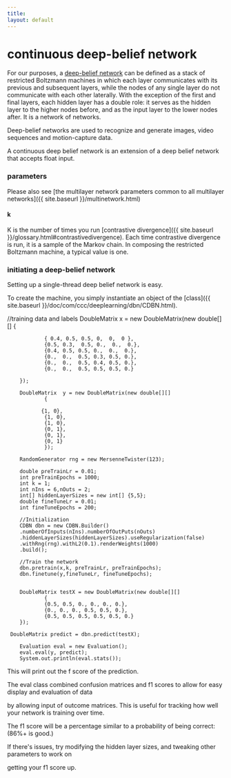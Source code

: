 ```yaml
---
title: 
layout: default
---
```


# continuous deep-belief network



For our purposes, a [deep-belief network](http://www.scholarpedia.org/article/Deep_belief_networks) can be defined as a stack of restricted Boltzmann machines in which each layer communicates with its previous and subsequent layers, while the nodes of any single layer do not communicate with each other laterally. With the exception of the  first and final layers, each hidden layer has a double role: it serves as the hidden layer to the higher nodes before, and as the input layer to the lower nodes after. It is a network of networks. 

Deep-belief networks are used to recognize and generate images, video sequences and motion-capture data. 


A continuous deep belief network is an extension of a deep belief network that accepts float input.


### parameters

Please also see [the multilayer network parameters common to all multilayer networks]({{ site.baseurl }}/multinetwork.html)

#### k 

K is the number of times you run [contrastive divergence]({{ site.baseurl }}/glossary.html#contrastivedivergence). Each time contrastive divergence is run, it is a sample of the Markov chain. In composing the restricted Boltzmann machine, a typical value is one.

### initiating a deep-belief network

Setting up a single-thread deep belief network is easy. 

To create the machine, you simply instantiate an object of the [class]({{ site.baseurl }}/doc/com/ccc/deeplearning/dbn/CDBN.html).

    
   //training data and labels
   DoubleMatrix x = new DoubleMatrix(new double[][] {

				{ 0.4, 0.5, 0.5, 0,  0,  0 },
				{0.5, 0.3,  0.5, 0.,  0.,  0.},
				{0.4, 0.5, 0.5, 0.,  0.,  0.},
				{0.,  0.,  0.5, 0.3, 0.5, 0.},
				{0.,  0.,  0.5, 0.4, 0.5, 0.},
				{0.,  0.,  0.5, 0.5, 0.5, 0.}
				
		});

		DoubleMatrix  y = new DoubleMatrix(new double[][]
				{

			   {1, 0},
				{1, 0},
				{1, 0},
				{0, 1},
				{0, 1},
				{0, 1}
				});

		RandomGenerator rng = new MersenneTwister(123);

		double preTrainLr = 0.01;
		int preTrainEpochs = 1000;
		int k = 1;
		int nIns = 6,nOuts = 2;
		int[] hiddenLayerSizes = new int[] {5,5};
		double fineTuneLr = 0.01;
		int fineTuneEpochs = 200;

        //Initialization
		CDBN dbn = new CDBN.Builder()
		.numberOfInputs(nIns).numberOfOutPuts(nOuts)
		.hiddenLayerSizes(hiddenLayerSizes).useRegularization(false)
		.withRng(rng).withL2(0.1).renderWeights(1000)
		.build();
		
		//Train the network
		dbn.pretrain(x,k, preTrainLr, preTrainEpochs);
		dbn.finetune(y,fineTuneLr, fineTuneEpochs);


		DoubleMatrix testX = new DoubleMatrix(new double[][]
				{
				{0.5, 0.5, 0., 0., 0., 0.},
				{0., 0., 0., 0.5, 0.5, 0.},
				{0.5, 0.5, 0.5, 0.5, 0.5, 0.}
		});

     DoubleMatrix predict = dbn.predict(testX);

		Evaluation eval = new Evaluation();
		eval.eval(y, predict);
		System.out.println(eval.stats());


This will print out the f score of the prediction. 

The eval class combined confusion matrices and f1 scores to allow for easy display and evaluation of data

by allowing input of outcome matrices. This is useful for tracking how well your network is training over time.

The f1 score will be a percentage similar to a probability of being correct: (86%+ is good.)


If there's issues, try modifying the hidden layer sizes, and tweaking other parameters to work on 

getting your f1 score up.

